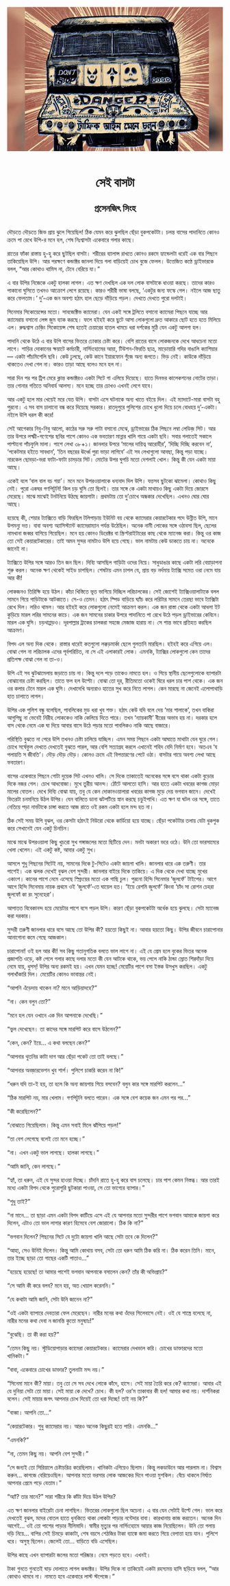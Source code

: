 <div align=center> <img src="../../metadata/images/rabibasariya/সেই-বাসটা-প্রসেনজিৎ-সিংহ.jpg" align="center"></div><br><h1 align=center>সেই বাসটা</h1>
<h2 align=center>প্রসেনজিৎ সিংহ</h2><br>দৌড়তে দৌড়তে জিভ প্রায় ঝুলে গিয়েছিল! ঠিক যেমন করে ঝুলছিল ছেঁড়া
বুকপকেটটা। চলন্ত বাসের পাদানিতে কোনও ক্রমে পা রেখে উপি-র মনে হল, শেষ নিঃশ্বাসটা
একেবারে গলার কাছে।

রাতের ফাঁকা রাস্তায় হু-হু করে ছুটছিল বাসটা। শরীরের ব্যালান্স রাখতে
কোনও রকমে হ্যান্ডেলটা ধরেই এক বার পিছনে তাকিয়েছিল উপি। আর পরক্ষণে কন্ডাক্টর
জানলা দিয়ে গলা বাড়িয়েই চোখ বুজে ফেলল। উত্তেজিত কণ্ঠে ড্রাইভারকে বলল, “আর কোথাও থামিস না,
টেনে বেরিয়ে যা।”

এ বার উপির নিজেকে একটু হালকা লাগল। এত ক্ষণ দেখছিল এক দল লোক বাসটাকে
ধাওয়া করছে। তাদের কারও পাকানো ঘুসিতে তখনও আক্রোশ লেগে রয়েছে। কারও শরীরী ভাষা
বলছে, ‘একটুর
জন্য ফস্কে গেল। নইলে আজ ছাতু করে ফেলতাম।’ দু’-এক জন অবশ্য হঠাৎ হাল ছেড়ে দাঁড়িয়ে
পড়ল। দেখতে দেখতে পুরো দলটাই।

সিনেমার সিকোয়েন্সের মতো। সাবজেক্টিভ ক্যামেরা। যেন একই সঙ্গে ট্রলিতে
বসানো ক্যামেরা পিছনে যাচ্ছে আর ক্যামেরায় বসানো লেন্স জ়ুম ব্যাক করছে। ফলে হইহই
করে ছুটে আসা লোকগুলো দ্রুত আকারে ছোট হতে হতে মিলিয়ে এল। রুদ্ধশ্বাস চেজ়িং
সিকোয়েন্স শেষ হতেই চেয়ারের হাতল খামচে ধরা দর্শকের মুঠি যেন একটু আলগা হল।

পাদানি থেকে উঠে এ বার উপি বাসের ভিতরে ঢোকার চেষ্টা করে। বেশি রাতের
বাসে লোকজনকে দেখে আধচেনা মতো লাগে। শাড়ির দোকানের ক্ষয়াটে কর্মচারী, নার্সিংহোমের আয়া,
টিউশন-ফিরতি ছাত্র,
মাড়োয়ারি গদির
বাঙালি ক্যাশিয়ার— একটা পাঁচমিশেলি ছবি। কেউ ঢুলছে, কেউ কানে ইয়ারফোন গুঁজে অন্য জগতে। ভিড়
নেই। কাউকে দাঁড়িয়ে থাকতেও দেখা গেল না। কারও তাড়া আছে বলেও মনে হল না।

সারা দিন পর পর ট্রিপ মেরে ক্লান্ত কন্ডাক্টরও একটা সিটে গা এলিয়ে
দিয়েছে। হাতে দিনভর কালেকশনের নোটের তাড়া। তার গোনার গতিতে অনিবার্য আলস্য। মনে
হচ্ছে তার চোখও এখনই লেগে যাবে।

আর একটু হলে মার খেয়েই মরে যেত উপি। বাসটা এসে ঘটনাকে অন্য খাতে বইয়ে
দিল। এই ম্যাদাটে-মারা বাসটা বহু পুরনো। এ সব বাস চালানো বন্ধ করে দিয়েছে সরকার।
রাতদুপুরে পুলিশের চোখে ধুলো দিয়ে চলে বোধহয় দু’-একটা। নইলে উপি ধরল কী করে!

সেই আগেকার নিবু-নিবু আলো, কাঠের সরু সরু পাটা বসানো মেঝে, ড্রাইভারের ঠিক
পিছনে লম্বা লেডিজ় সিট। আর তার উপরে লক্ষ্মী-গণেশের ছবির পাশে কোনও এক ভবতারণ
মান্নার খালি গায়ে একটা ছবি। সবার গলাতেই সকালে পাল্টানো পাঁচফুলি মালা। পাশে লেখা
৩৮+১। জানলার উপরে ‘মালের দায়িত্ব আরোহীর’, ‘দিচ্ছি দিচ্ছি করবেন না’, ‘পকেটমার হইতে
সাবধান’, ‘তিন
বছরের ঊর্ধ্বে পুরা ভাড়া লাগিবে’ এই সব লেখাগুলো আবছা, কিন্তু পড়া যাচ্ছে। নারকেল ছোবড়া-ভরা
ফাটা-ফাটা চামড়ার সিট। মোটের উপর ঘুপচি মতো দেশলাই খোল। কিন্তু কী যেন একটা মায়া
আছে।

একেই বলে ‘বাল বাল বচ গয়া’। মনে মনে উপরওয়ালাকে ধন্যবাদ দিল উপি।
যত্তসব ছুটকো ঝামেলা। কোথাও কিছু নেই। পুরো একঘর গণপিটুনি! কিল চড় ঘুসি তো ছিলই।
তার সঙ্গে কে একটা মাথায়ও কিছু একটা দিয়ে জোরসে মেরেছে। মাঝে মাঝেই টনটনিয়ে উঠছে
জায়গাটা। প্রথমটায় তো দু’চোখে অন্ধকার দেখেছিল। এখনও ঘোর ঘোর আছে।

হয়েছে কী, শেয়ার ট্যাক্সিতে বাড়ি ফিরছিল টলিপাড়ায় ইউনিট বয় থেকে ক্যামেরার
কেয়ারটেকার পদে উন্নীত উপি, মানে উপমন্যু দত্ত। বাবা অবশ্য অ্যাসিস্ট্যান্ট
ক্যামেরাম্যান পর্যন্ত উঠেছিল। অনেক নামী লোকের সঙ্গে ওঠাবসা ছিল, ছেলের নামখানা জব্বর
বাগিয়ে গিয়েছিল। মনে হয় কোনও ডিরেক্টর বা স্ক্রিপ্টরাইটারের কাছ থেকে ম্যানেজ করা।
কিন্তু ওর কাজ তো সেই কেয়ারটেকারের। তাই অমন সুন্দর নামটাও উপি হয়ে গেছে। ভাল
নামটায় কেউ ডাকতে চায় না। অনেকে জানেই না।

ট্যাক্সিতে উপির সঙ্গে আরও তিন জন ছিল। দিব্যি আসছিল গাড়িটা ওদের
নিয়ে। সাধুডাঙার কাছে একটা লরি বেয়াড়াপনা শুরু করল। অনেক ক্ষণ থেকেই সাইড চাপছিল।
শেষটায় এমন চাপল যে, প্রায় বড় নর্দমায় ট্যাক্সি সমেত ওরা নেমে যায় আর কী!

লোকজনও তিরিক্ষি হয়ে উঠল। কাঁচা খিস্তিতে ভূত ভাগিয়ে দিচ্ছিল
লরিচালকের। সেই জোশেই ট্যাক্সিওয়ালাটাকে বলল সামনে গিয়ে গাড়িটাকে আটকাতে। সে-ও
তেমন। হঠাৎ স্পিড বাড়িয়ে ঘ্যাঁচ করে লরিটার সামনে তেরছা ভাবে ট্যাক্সিটা রেখে দিল।
লরিও থামল। আর হইহই করে লোকগুলো নেমেই আক্রমণ করল। এক জন রাস্তা থেকে একটা আধলা ইট
কুড়িয়ে মারল লরির সামনের কাচে। এক জন সামনের চাকার উপরে পাদানিতে পা রেখে উঠে পড়ল
ড্রাইভারের কেবিনে। মারল এক ঘুসি। চড়থাপ্পড়ও। দূরপাল্লার ট্রাকের চালকরা সহজে
মেজাজ হারায় না। সে শান্ত ভাবে প্রতিহত করছিল আক্রমণ।

বিপদ এল অন্য দিক থেকে। রাস্তার ধারেই কতগুলো লক্কড়মার্কা ছেলে
গুলতানি মারছিল। হইহই করে এগিয়ে এল। বোঝা গেল না লরিচালক এদের পূর্বপরিচিত,
না সে এই এলাকারই
লোক। এমনকি, ট্যাক্সির লোকগুলো কেন তাদের প্রতিপক্ষ বোঝা গেল না তা-ও।

উপি এই সব ঝুটঝামেলায় জড়াতে চায় না। কিন্তু দলে পড়ে তাকেও নামতে হল। ও
গিয়ে স্থানীয় ছেলেগুলোকে ব্যাপারটা বোঝানোর চেষ্টা করছিল। তাতে ফল হল উল্টো। বোঝা
তো দূর, রীতিমতো
ওকেই ঘিরে ধরল চার পাশ থেকে। এক জন ওর কলার টেনে মারল এক ঘুসি। দেখাদেখি অন্যরাও
হাতের সুখ করে নিতে লাগল। কেন মারছে না জেনেই এলোপাথাড়ি হাত চালাতে লাগল।

উপির এক পুলিশ বন্ধু বলেছিল, পাবলিকের মুড ধরা খুব শক্ত। হঠাৎ কেউ যদি বলে দেয়
‘মার শালাকে’, তখন বাকিরা আগুপিছু না ভেবেই নিরীহ লোককেও নাকি কেলিয়ে দিতে পারে। তখন
‘ন্যায়কামী’ বীরের অভাব হয় না। দরকার হলে বাস থেকে নেমে এক ঘা দিয়ে আবার বাসে উঠে
পড়ার মতো পাবলিকও নাকি আছে বাজারে।

পরিস্থিতি বুঝতে না পেরে উপি তখনও চেষ্টা চালিয়ে যাচ্ছিল। এমন সময়
পিছনে একটা আঘাতে মাথাটা যেন ঘুরে গেল। চোখে সর্ষেফুল দেখতে দেখতেই বুঝতে পারল,
আর বেশি সত্যাগ্রহ
করলে এখানেই শহিদ বেদি নির্মাণ হবে। অতএব ‘য পলায়তি স জীবতি’। দৌড় দৌড় দৌড়। কোনও
ক্রমে এই বিপত্তারণের পেটে ওঠা। বাসটার গায়ে অবশ্য লেখা আছে ভবতারণ।

বাসের একেবারে পিছনে গোটা দুয়েক সিট এখনও খালি। সে দিকে তাকাতেই
অনেকের সঙ্গে বসে থাকা একটা বুড়োর দিকে নজর গেল। চোখ আধবোজা। মুখে তুরীয় আনন্দ।
ঠোঁটে আলতো হাসি। আর হাতে একটা খবরের কাগজ মোড়া মালের বোতল। দেখে দিব্যি বোঝা যায়,
তবু যে কেন
দোকানওয়ালারা খবরের কাগজ মুড়ে দেয় ভগবান জানে। দেখেই ভিতরটা চনমনিয়ে উঠল উপির। যেন
বালিতে ডানা ঝটপটিয়ে স্নান করছে চড়ুইপাখি। এত ক্ষণ যা ঘটল ওর সঙ্গে, তাতে নেতিয়ে পড়া
নার্ভটাকে চাঙ্গা করতে আজ রাতে ওই রকম একটা হলে মন্দ হত না।

ঠিক সেই সময় উপি বুঝল, ওর কেসটা হঠাৎই নিউরো থেকে কার্ডিয়ো হয়ে যাচ্ছে।
ছেঁড়া পকেটটার তলায় যেটা ধুকপুক করে সেখানেই যেন একটু চিনচিন।

মাঝে মাঝে উপরওয়ালা কিছু খুচরো সুখ গঙ্গাজলের মতো ছিটিয়ে দেন। মনটা
অকারণ ভরে ওঠে। উনি তো ভারসাম্যের খেলা খেলেন। এই একটু কষ্ট, আবার একটু সুখ।

আসলে শুধু পিছনের সিটেই নয়, সামনের দিকে টু-সিটেও একটা জায়গা খালি। জানলার
ধারে এক তরুণী। তার পাশেই। এক ঝলক দেখেই বুঝল বেশ সুন্দরী। জানলার বাইরে দিকে
তাকিয়ে। এ দিক থেকে দেখা যাচ্ছে মুখের একাংশ। কানের পাশে নেমে এসেছে স্প্রিংয়ের
মতো এক গাছি চুল। পুরনো হিন্দি সিনেমার ‘জুলফেঁ’ টাইপের। আগে আগে হিন্দি সিনেমায়
নায়ক প্রথমে ওই ‘জুলফেঁ’-তে ঘায়েল হত। ‘ইয়ে রেশমি জুলফেঁ’ কিংবা ‘চাঁদ সা রোশন
চেহরা জুলফোঁ কা রং সুনেহেরা’।

আপাতত বিবেকানন্দ হয়ে মেয়েটার পাশে বসে পড়ল উপি। কারণ ছেঁড়া বুকপকেটটা
অর্ধেক হয়ে ঝুলছে। সেটা ম্যানেজ করা দরকার।

সুন্দরী তরুণী জানলার ধারে বসে আছে তো উপির কী? হয়তো কিছুই না। আবার হয়তো কিছু। উপির
জীবনে চারাপোনার আনাগোনা কমে গেছে আজকাল।

চারাপোনা! ওই হল আর কী! সব কিছু গতানুগতিক বলতে ভাল লাগে না। এই যে
প্রেম হলে বুকের ভিতর অনেক প্রজাপতি ওড়ে, কষ্ট পেলে গলার কাছে দলার মতো কী যেন আটকে থাকে,
ভয় পেলে নাকি ঠান্ডা
স্রোত শিরদাঁড়া দিয়ে নেমে যায়, ধুসস্! উপির অন্য রকমই হয়। এখন যেমন হচ্ছে!
মেয়েটির পাশে বসা ইস্তক উসখুস করছিল। একটু গলাখাঁকারি দিল। মেয়েটির কোনও ভাবান্তর
নেই।

“আপনি এঁড়েদায় থাকেন না? মানে আড়িয়াদহে?”

“না। কেন বলুন তো?”

“মনে হল যেন ওখানে এক দিন আপনাকে দেখেছি।”

“ভুল দেখেছেন। তা কাদের সঙ্গে মারপিট করে বাসে উঠলেন?”

“কেন, কেন? ইয়ে... এ কথা বলছেন কেন?”

“আপনার থুতনির কাটা দাগ আর ছেঁড়া পকেট তো তাই বলছে।”

“আপনার অবজ়ারভেশন খুব শার্প। পুলিশে চাকরি করেন না কি!”

“ধরুন যদি তা-ই হয়, তা হলে কি অন্য জায়গায় গিয়ে বসবেন? বলুন কার সঙ্গে
মারপিট করলেন...”

“ঠিক মারপিট নয়, মার খেলাম। গণপিটুনি বলতে পারেন। এক সঙ্গে বেশ
কয়েক জন এমন পর পর...”

“কী করেছিলেন?”

“বোঝাতে গিয়েছিলাম। কিন্তু এমন সবাই মিলে ঝাঁপিয়ে পড়ল!”

“তা বেশ লেগেছে বলেই তো মনে হচ্ছে।”

“না। এখন একটু ভাল লাগছে। হালকা লাগছে।”

“আমি জানি, কেন লাগছে।”

“হ্যাঁ, তা ধরুন, এই যে সুন্দর হাওয়া দিচ্ছে। চাঁদনি রাতে হু-হু করে বাস চলেছে। চার পাশ
কেমন নিস্তব্ধ। আর তারই মধ্যে একটা বিপদ থেকে পুরোপুরি ছুটকারা পাওয়া, সে তো ভাগ্যের
ব্যাপার।”

“শুধু তাই?”

“না মানে... তা ছাড়া এমন একটা বিপদ কাটিয়ে এসে এই যে আপনার মতো
সুন্দরীর পাশে ভগবান আমাকে জায়গা করে দিলেন, এটাও তো ভাল লাগার কারণ হিসেবে বেশ
জোরালো। ঠিক কি না?”

“ভগবান দিলেন? পিছনের সিটে যে দুটো জায়গা খালি আছে সেটা তবে কে
দিলেন?”

“আহা, সেও উনিই দিলেন। কিন্তু আমি কোথায় বসব, সেটা তো ধরুন আমি ঠিক করি না। ঠিক করেন
তিনি। মানে, তার ইচ্ছে ছাড়া তো গাছের একটি পাতাও...”

“হয়েছে হয়েছে! তা আমার পাশেই ভগবান আপনাকে বসালেন কেন? তাঁর কী অভিপ্রায়?”

“সে আমি কী করে বলব? মনে হয়, অত খেয়াল করেননি।”

“যে কথাটা আমি জানি, সেটা উনি জানেন না?”

“ওই একটা ব্যাপারে দেবতারা ফেল মেরেছেন। নারীর মনের কথা ওঁদের সিলেবাসে
নেই। ওই যে শাস্ত্রে বলেছে না, নারীর মনের কথা দেবা ন জানন্তি কুতো মনুষ্যাঃ!”

“বুঝেছি। তা কী করা হয়?”

“তেমন কিছু নয়। স্টুডিয়োপাড়ার ক্যামেরা কেয়ারটেকার। ক্যামেরার দেখভাল
করি। চোখের ডাক্তারদের মতো খানিকটা।”

“বাবা, একেবারে চোখের ডাক্তার? তুলনাটা মন্দ নয়।”

“সিনেমা মানে কী? মায়া। তবু তো সে সব দেখে লোকে কাঁদে, হাসে। সেই মায়া তৈরি
করে কে? ক্যামেরা।
আবার এই যে দুনিয়া সেটা তো মায়া। সেই মায়া কে দেখে? চোখ। কী হল? ওর’ম তাকাবার কী হল! আমার কথা নয়।
দার্শনিকরা বলেন। সেই মায়ার জগৎ আপনার চোখ দিয়েই তো ধরা দিচ্ছে! তাই নয় কি?”

“বাব্বা। আপনি তো...”

“কেয়ারটেকার। শুধু ক্যামেরার নয়। আরও অনেক কিছুরই হতে পারি। এমনকি...”

“এমনকি?”

“না, তেমন কিছু নয়। আপনি বেশ সুন্দরী।”

“সে জন্যই তো সিরিয়ালে চেষ্টাচরিত্র করেছিলাম। খানিকটা এগিয়েও ছিলাম।
কিন্তু লকডাউনে আর পারলাম না। বিশ্বাস করুন... কাগজে বেরিয়েওছিল। আপনার মতো ভরসার
লোক আজকের দিনে পাওয়া মুশকিল। বেঁচে থাকলে নির্ঘাত আপনার প্রেমে পড়ে যেতাম।”

“অ্যাঁ? তার মানে?” সারা শরীরে কি কাঁটা দিয়ে উঠল উপির?

এত ক্ষণ জানলার বাইরেটা চেনা লাগছিল। ভিতরের লোকগুলো ছিল অচেনা। এ বার
যেন সেটাই উল্টে গেল। ভাল করে দেখতেই বুঝল, মদের বোতল হাতে ধুনকিতে থাকা লোকটা পাড়ার
নন্টেদার বাবা। কারখানায় কাজ করতেন। অনেক দিন আগেই... ওই তো পাশের পাড়ার নীলিমাদি।
স্বামীর মৃত্যুর পর নার্সিংহোমে আয়ার কাজ নিয়েছিলেন। উনি তো গলায় দড়ি নিয়ে...
বাপির সেই চিমড়ে কাকাটা, শেষ বয়সে শেঠজির টাকা ব্যাঙ্কে জমা করতে গিয়ে
বেপাত্তা হয়ে যান। পুলিশে ধরে। অসুস্থ ছিলেন। জেলেই তো... বাড়িতে বডি এসেছিল।

উপির কাছে এখন ব্যাপারটা জলের মতো পরিষ্কার। নেমে পড়তে হবে। এখনই।

টাকা গুনতে গুনতেই ঘাড় দোলাতে লাগল কন্ডাক্টর। উপির দিকে না তাকিয়েই
একটা রহস্যময় হাসি ছড়িয়ে বলল, “আর কোথাও থামবে না। নামতে হবে একেবারে লাস্ট
স্টপেজে।”